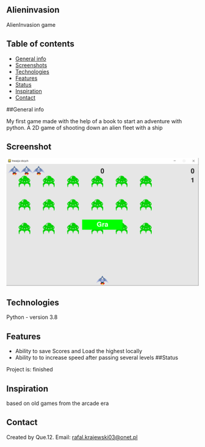 ## Alieninvasion

AlienInvasion game 

## Table of contents
* [General info](#general-info)
* [Screenshots](#screenshots)
* [Technologies](#technologies)
* [Features](#features)
* [Status](#status)
* [Inspiration](#inspiration)
* [Contact](#contact)

##General info

My first game made with the help of a book to start an adventure with python. A 2D game of shooting down an alien fleet with a ship

## Screenshot
 ![Example screenshot](./alien_invasion/images/AlienInvasion.png)

## Technologies

 Python - version 3.8

## Features

* Ability to save Scores and Load the highest locally 
* Ability to to increase speed after passing several levels
##Status

Project is: finished

## Inspiration
based on old  games from the arcade era

## Contact
Created by Que.12. Email: rafal.krajewski03@onet.pl